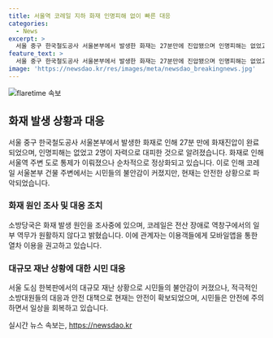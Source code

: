 ```yaml
---
title: 서울역 코레일 지하 화재 인명피해 없이 빠른 대응
categories:
  - News
excerpt: >
  서울 중구 한국철도공사 서울본부에서 발생한 화재는 27분만에 진압됐으며 인명피해는 없었고 대피한 2명도 있었다. 화재로 도로 통제되었으나 순차적으로 정상화되었고, 열차 운행은 정상이지만 역창구에서 승차권 등의 작업이 제한되고 있다. 현장을 찾은 시민들은 놀란 가슴을 쓸어내리며 코레일톡을 이용하도록 당부했다.
feature_text: >
  서울 중구 한국철도공사 서울본부에서 발생한 화재는 27분만에 진압됐으며 인명피해는 없었고 대피한 2명도 있었다. 화재로 도로 통제되었으나 순차적으로 정상화되었고, 열차 운행은 정상이지만 역창구에서 승차권 등의 작업이 제한되고 있다. 현장을 찾은 시민들은 놀란 가슴을 쓸어내리며 코레일톡을 이용하도록 당부했다.
image: 'https://newsdao.kr/res/images/meta/newsdao_breakingnews.jpg'
---
```


<p><img src="https://newsdao.kr/res/images/meta/newsdao_breakingnews.jpg" alt="flaretime 속보" /></p>

<h2 data-ke-size="size26">화재 발생 상황과 대응</h2>

<p data-ke-size="size16">서울 중구 한국철도공사 서울본부에서 발생한 화재로 인해 27분 만에 화재진압이 완료되었으며, 인명피해는 없었고 2명이 자력으로 대피한 것으로 알려졌습니다. 화재로 인해 서울역 주변 도로 통제가 이뤄졌으나 순차적으로 정상화되고 있습니다. 이로 인해 코레일 서울본부 건물 주변에서는 시민들의 불안감이 커졌지만, 현재는 안전한 상황으로 파악되었습니다.</p>

<h3>화재 원인 조사 및 대응 조치</h3>

<p data-ke-size="size16">소방당국은 화재 발생 원인을 조사중에 있으며, 코레일은 전산 장애로 역창구에서의 일부 역무가 원활하지 않다고 밝혔습니다. 이에 관계자는 이용객들에게 모바일앱을 통한 열차 이용을 권고하고 있습니다.</p>

<h3>대규모 재난 상황에 대한 시민 대응</h3>

<p data-ke-size="size16">서울 도심 한복판에서의 대규모 재난 상황으로 시민들의 불안감이 커졌으나, 적극적인 소방대원들의 대응과 안전 대책으로 현재는 안전이 확보되었으며, 시민들은 안전에 주의하면서 일상을 회복하고 있습니다.</p>
실시간 뉴스 속보는, <a href="https://newsdao.kr" rel="dofollow">https://newsdao.kr</a>


